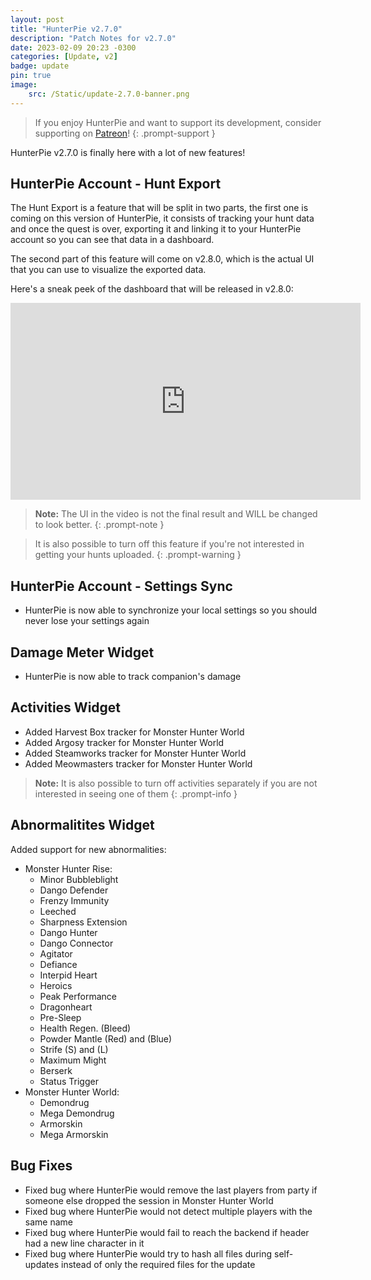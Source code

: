 ```yaml
---
layout: post
title: "HunterPie v2.7.0"
description: "Patch Notes for v2.7.0"
date: 2023-02-09 20:23 -0300
categories: [Update, v2]
badge: update
pin: true
image: 
    src: /Static/update-2.7.0-banner.png
---
```


> If you enjoy HunterPie and want to support its development, consider supporting on [Patreon](https://www.patreon.com/HunterPie)!
{: .prompt-support }

HunterPie v2.7.0 is finally here with a lot of new features!

## <ion-icon name="unlink-sharp"></ion-icon> HunterPie Account - Hunt Export

The Hunt Export is a feature that will be split in two parts, the first one is coming on this version of HunterPie, it consists of tracking your hunt data and once the quest is over, exporting it and linking it to your HunterPie account so you can see that data in a dashboard.

The second part of this feature will come on v2.8.0, which is the actual UI that you can use to visualize the exported data.

Here's a sneak peek of the dashboard that will be released in v2.8.0:

<iframe width="560" height="315" src="https://www.youtube.com/embed/6jMh2yq2L6Q" title="YouTube video player" frameborder="0" allow="accelerometer; autoplay; clipboard-write; encrypted-media; gyroscope; picture-in-picture" allowfullscreen></iframe>

> **Note:** The UI in the video is not the final result and WILL be changed to look better.
{: .prompt-note }

> It is also possible to turn off this feature if you're not interested in getting your hunts uploaded.
{: .prompt-warning }

## <ion-icon name="person-circle-sharp"></ion-icon> HunterPie Account - Settings Sync

- HunterPie is now able to synchronize your local settings so you should never lose your settings again

## <ion-icon name="bar-chart-sharp"></ion-icon> Damage Meter Widget

- HunterPie is now able to track companion's damage

## <ion-icon name="paw-sharp"></ion-icon> Activities Widget

- Added Harvest Box tracker for Monster Hunter World
- Added Argosy tracker for Monster Hunter World
- Added Steamworks tracker for Monster Hunter World
- Added Meowmasters tracker for Monster Hunter World

> **Note:** It is also possible to turn off activities separately if you are not interested in seeing one of them
{: .prompt-info }

## <ion-icon name="musical-notes"></ion-icon> Abnormalitites Widget

Added support for new abnormalities:

- Monster Hunter Rise:
    - Minor Bubbleblight
    - Dango Defender
    - Frenzy Immunity
    - Leeched
    - Sharpness Extension
    - Dango Hunter
    - Dango Connector
    - Agitator
    - Defiance
    - Interpid Heart
    - Heroics
    - Peak Performance
    - Dragonheart
    - Pre-Sleep
    - Health Regen. (Bleed)
    - Powder Mantle (Red) and (Blue) 
    - Strife (S) and (L)
    - Maximum Might
    - Berserk
    - Status Trigger
- Monster Hunter World:
    - Demondrug
    - Mega Demondrug
    - Armorskin
    - Mega Armorskin

## <ion-icon name="bug-sharp"></ion-icon> Bug Fixes

- Fixed bug where HunterPie would remove the last players from party if someone else dropped the session in Monster Hunter World
- Fixed bug where HunterPie would not detect multiple players with the same name
- Fixed bug where HunterPie would fail to reach the backend if header had a new line character in it
- Fixed bug where HunterPie would try to hash all files during self-updates instead of only the required files for the update 
